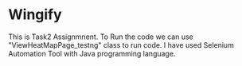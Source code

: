 # Wingify

This is Task2 Assignmnent.
To Run the code we can use "ViewHeatMapPage_testng" class to run code.
I have used Selenium Automation Tool with Java programming language.

